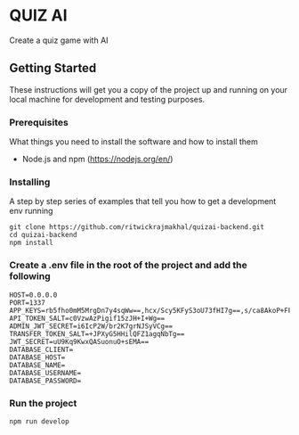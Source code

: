 # QUIZ AI

Create a quiz game with AI

## Getting Started

These instructions will get you a copy of the project up and running on your local machine for development and testing purposes.

### Prerequisites

What things you need to install the software and how to install them

- Node.js and npm (https://nodejs.org/en/)

### Installing

A step by step series of examples that tell you how to get a development env running

```
git clone https://github.com/ritwickrajmakhal/quizai-backend.git
cd quizai-backend
npm install
```

### Create a .env file in the root of the project and add the following

```
HOST=0.0.0.0
PORT=1337
APP_KEYS=rb5fho0mM5MrgDn7y4sqWw==,hcx/Scy5KFyS3oU73fHI7g==,s/ca8AkoP+FFsN0+9q5OUA==,CrSre7Unc7XJlLkJcHrFjA==
API_TOKEN_SALT=c0VzwAzPigif15zJH+I+Wg==
ADMIN_JWT_SECRET=i6IcP2W/br2K7grNJSyVCg==
TRANSFER_TOKEN_SALT=+JPXyG5HHilQFZ1agqNbTg==
JWT_SECRET=uU9Kq9KwxQASuonuO+sEMA==
DATABASE_CLIENT=
DATABASE_HOST=
DATABASE_NAME=
DATABASE_USERNAME=
DATABASE_PASSWORD=
```

### Run the project

```
npm run develop
```

